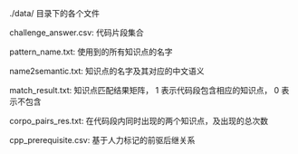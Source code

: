 ./data/ 目录下的各个文件

challenge_answer.csv: 代码片段集合 

pattern_name.txt: 使用到的所有知识点的名字 

name2semantic.txt: 知识点的名字及其对应的中文语义 

match_result.txt: 知识点匹配结果矩阵， 1 表示代码段包含相应的知识点， 0 表示不包含 

corpo_pairs_res.txt: 在代码段内同时出现的两个知识点，及出现的总次数 

cpp_prerequisite.csv: 基于人力标记的前驱后继关系